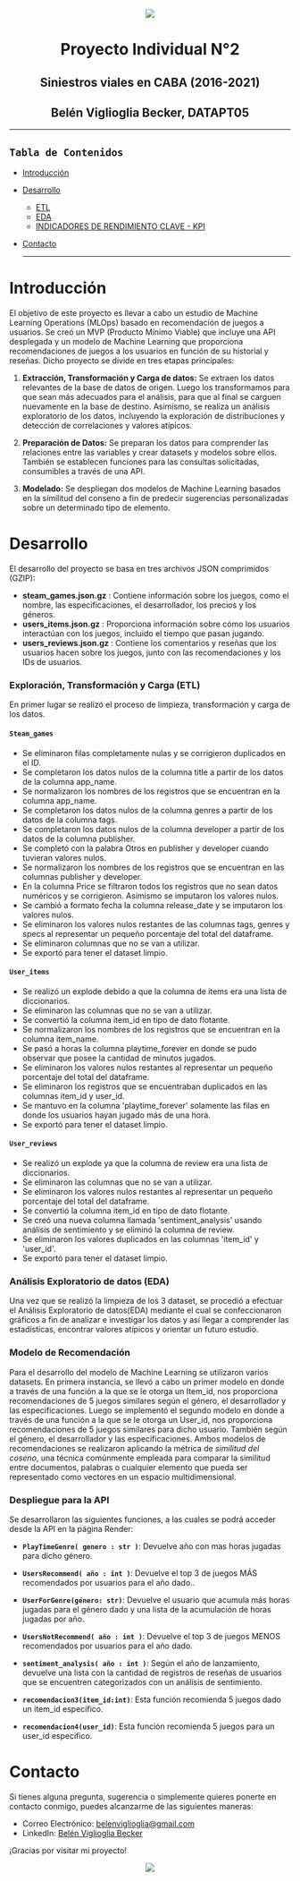 <p align="center"><img src="https://postimg.cc/gxCdH20y"></p>


<h1 align='center'> Proyecto Individual N°2</h1>

<h2 align='center'> Siniestros viales en CABA (2016-2021)</h2>

<h2 align='center'>Belén Viglioglia Becker, DATAPT05</h2>

---
## **`Tabla de Contenidos`**

- [Introducción](#introducción)
- [Desarrollo](#desarrollo)
    - [ETL](#exploración-transformación-y-carga-etl)
    - [EDA](#análisis-exploratorio-eda)
    - [INDICADORES DE RENDIMIENTO CLAVE - KPI](#indicadores-de-rendimiento-clave-KPI)
- [Contacto](#contacto)


    ---

# Introducción

El objetivo de este proyecto es llevar a cabo un estudio de Machine Learning Operations (MLOps) basado en recomendación de juegos a usuarios. Se creó un MVP (Producto Mínimo Viable) que incluye una API desplegada y un modelo de Machine Learning que proporciona recomendaciones de juegos a los usuarios en función de su historial y reseñas. Dicho proyecto se divide en tres etapas principales:

1. **Extracción, Transformación y Carga de datos:** Se extraen los datos relevantes de la base de datos de origen. Luego los transformamos para que sean más adecuados para el análisis, para que al final se carguen nuevamente en la base de destino. Asimismo, se realiza un análisis exploratorio de los datos, incluyendo la exploración de distribuciones y detección de correlaciones y valores atípicos.

2. **Preparación de Datos:** Se preparan los datos para comprender las relaciones entre las variables y crear datasets y modelos sobre ellos. También se establecen funciones para las consultas solicitadas, consumibles a través de una API.

3. **Modelado:** Se despliegan dos modelos de Machine Learning basados en la similitud del conseno a fin de predecir sugerencias personalizadas sobre un determinado tipo de elemento.


# Desarrollo

El desarrollo del proyecto se basa en tres archivos JSON comprimidos (GZIP):

* **steam_games.json.gz** : Contiene información sobre los juegos, como el nombre, las especificaciones, el desarrollador, los precios y los géneros.
* **users_items.json.gz** : Proporciona información sobre cómo los usuarios interactúan con los juegos, incluido el tiempo que pasan jugando.
* **users_reviews.json.gz** : Contiene los comentarios y reseñas que los usuarios hacen sobre los juegos, junto con las recomendaciones y los IDs de usuarios.


### Exploración, Transformación y Carga (ETL)

En primer lugar se realizó el proceso de limpieza, transformación y carga de los datos.

#### `Steam_games`

- Se eliminaron filas completamente nulas y se corrigieron duplicados en el ID.
- Se completaron los datos nulos de la columna title a partir de los datos de la columna app_name.
- Se normalizaron los nombres de los registros que se encuentran en la columna app_name.
- Se completaron los datos nulos de la columna genres a partir de los datos de la columna tags.
- Se completaron los datos nulos de la columna developer a partir de los datos de la columna publisher.
- Se completó con la palabra Otros en publisher y developer cuando tuvieran valores nulos.
- Se normalizaron los nombres de los registros que se encuentran en las columnas publisher y developer.
- En la columna Price se filtraron todos los registros que no sean datos numéricos y se corrigieron. Asimismo
se imputaron los valores nulos.
- Se cambió a formato fecha la columna release_date y se imputaron los valores nulos.
- Se eliminaron los valores nulos restantes de las columnas tags, genres y specs al representar un pequeño porcentaje del total del dataframe.
- Se eliminaron columnas que no se van a utilizar.
- Se exportó para tener el dataset limpio.


#### `User_items`

- Se realizó un explode debido a que la columna de items era una lista de diccionarios.
- Se eliminaron las columnas que no se van a utilizar.
- Se convertió la columna item_id en tipo de dato flotante.
- Se normalizaron los nombres de los registros que se encuentran en la columna item_name.
- Se pasó a horas la columna playtime_forever en donde se pudo observar que posee la cantidad de minutos jugados.
- Se eliminaron los valores nulos restantes al representar un pequeño porcentaje del total del dataframe.
- Se eliminaron los registros que se encuentraban duplicados en las columnas item_id y user_id.
- Se mantuvo en la columna 'playtime_forever' solamente las filas en donde los usuarios hayan jugado más de una hora.
- Se exportó para tener el dataset limpio.


#### `User_reviews`

- Se realizó un explode ya que la columna de review era una lista de diccionarios.
- Se eliminaron las columnas que no se van a utilizar.
- Se eliminaron los valores nulos restantes al representar un pequeño porcentaje del total del dataframe.
- Se convertió la columna item_id en tipo de dato flotante.
- Se creó una nueva columna llamada 'sentiment_analysis' usando análisis de sentimiento y se eliminó la columna de review.
- Se eliminaron los valores duplicados en las columnas 'item_id' y 'user_id'.
- Se exportó para tener el dataset limpio.



### Análisis Exploratorio de datos (EDA)

Una vez que se realizó la limpieza de los 3 dataset, se procedió a efectuar el Análisis Exploratorio de datos(EDA) mediante el cual se confeccionaron gráficos a fin de analizar e investigar los datos y así llegar a comprender las estadísticas, encontrar valores atípicos y orientar un futuro estudio.



### Modelo de Recomendación

Para el desarrollo del modelo de Machine Learning se utilizaron varios datasets. En primera instancia, se llevó a cabo un primer modelo en donde a través de una función a la que se le otorga un Item_id, nos proporciona recomendaciones de 5 juegos similares según el género, el desarrollador y las especificaciones. Luego se implementó el segundo modelo en donde a través de una función a la que se le otorga un User_id, nos proporciona recomendaciones de 5 juegos similares para dicho usuario. También según el género, el desarrollador y las especificaciones. Ambos modelos de recomendaciones se realizaron aplicando la métrica de *similitud del coseno*, una técnica comúnmente empleada para comparar la similitud entre documentos, palabras o cualquier elemento que pueda ser representado como vectores en un espacio multidimensional.



### Despliegue para la API

Se desarrollaron las siguientes funciones, a las cuales se podrá acceder desde la API en la página Render:

- **`PlayTimeGenre( genero : str )`**: Devuelve año con mas horas jugadas para dicho género.

- **`UsersRecommend( año : int )`**: Devuelve el top 3 de juegos MÁS recomendados por usuarios para el año dado..

- **`UserForGenre(género: str)`**: Devuelve el usuario que acumula más horas jugadas para el género dado y una lista de la acumulación de horas jugadas por año.

- **`UsersNotRecommend( año : int )`**: Devuelve el top 3 de juegos MENOS recomendados por usuarios para el año dado.

- **`sentiment_analysis( año : int )`**: Según el año de lanzamiento, devuelve una lista con la cantidad de registros de reseñas de usuarios que se encuentren categorizados con un análisis de sentimiento.

- **`recomendacion3(item_id:int)`**: Esta función recomienda 5 juegos dado un ítem_id específico.

- **`recomendacion4(user_id)`**: Esta función recomienda 5 juegos para un user_id especifico.



# <a name="Contacto">Contacto</a>

Si tienes alguna pregunta, sugerencia o simplemente quieres ponerte en contacto conmigo, puedes alcanzarme de las siguientes maneras:

- Correo Electrónico: [belenviglioglia@gmail.com](mailto:belenviglioglia@gmail.com)
- LinkedIn: [Belén Viglioglia Becker](https://www.linkedin.com/in/belen-viglioglia-becker/)


¡Gracias por visitar mi proyecto!


<p align="center"><img src="https://i.postimg.cc/43V7yDtN/descarga.png"></p>